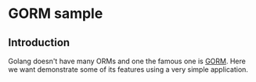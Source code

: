 # GORM sample

## Introduction

Golang doesn't have many ORMs and one the famous one is [GORM](https://gorm.io/).
Here we want demonstrate some of its features using a very simple application.
